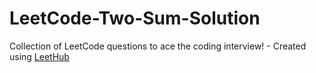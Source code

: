 # LeetCode-Two-Sum-Solution
Collection of LeetCode questions to ace the coding interview! - Created using [LeetHub](https://github.com/QasimWani/LeetHub)
